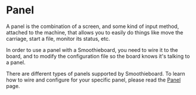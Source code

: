 
# Panel

A panel is the combination of a screen, and some kind of input method, attached to the machine, that allows you to easily do things like move the carriage, start a file, monitor its status, etc.

In order to use a panel with a Smoothieboard, you need to wire it to the board, and to modify the configuration file so the board knows it's talking to a panel.

There are different types of panels supported by Smoothieboard. To learn how to wire and configure for your specific panel, please read the [Panel](panel.md) page.
